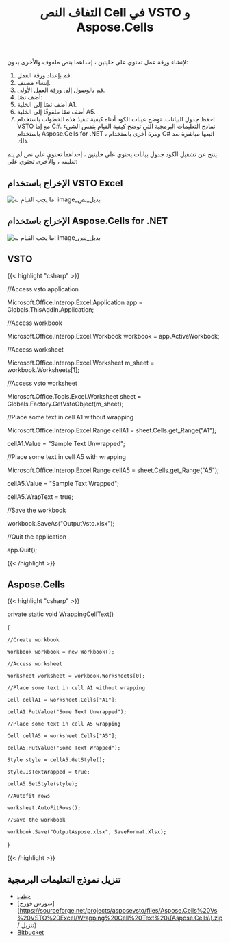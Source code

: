 ﻿---
title: التفاف النص Cell في VSTO و Aspose.Cells
type: docs
weight: 250
url: /ar/net/wrapping-cell-text-in-vsto-and-aspose-cells/
---
لإنشاء ورقة عمل تحتوي على خليتين ، إحداهما بنص ملفوف والأخرى بدون:

1.  قم بإعداد ورقة العمل:
 1. إنشاء مصنف.
 1. قم بالوصول إلى ورقة العمل الأولى.
1.  أضف نصًا:
 1. أضف نصًا إلى الخلية A1.
 1. أضف نصًا ملفوفًا إلى الخلية A5.
1. احفظ جدول البيانات.
 توضح عينات الكود أدناه كيفية تنفيذ هذه الخطوات باستخدام VSTO مع إما C#. نماذج التعليمات البرمجية التي توضح كيفية القيام بنفس الشيء باستخدام Aspose.Cells for .NET ، ومرة أخرى باستخدام C# اتبعها مباشرة بعد ذلك.

ينتج عن تشغيل الكود جدول بيانات يحتوي على خليتين ، إحداهما تحتوي على نص لم يتم تغليفه ، والأخرى تحتوي على:

## **الإخراج باستخدام VSTO Excel**

![ما يجب القيام به: image_بديل_نص](picture1.png)

## **الإخراج باستخدام Aspose.Cells for .NET**

![ما يجب القيام به: image_بديل_نص](picture2.png)

## **VSTO**

{{< highlight "csharp" >}}

 //Access vsto application

Microsoft.Office.Interop.Excel.Application app = Globals.ThisAddIn.Application;

//Access workbook

Microsoft.Office.Interop.Excel.Workbook workbook = app.ActiveWorkbook;

//Access worksheet

Microsoft.Office.Interop.Excel.Worksheet m_sheet = workbook.Worksheets[1];

//Access vsto worksheet

Microsoft.Office.Tools.Excel.Worksheet sheet = Globals.Factory.GetVstoObject(m_sheet);

//Place some text in cell A1 without wrapping

Microsoft.Office.Interop.Excel.Range cellA1 = sheet.Cells.get_Range("A1");

cellA1.Value = "Sample Text Unwrapped";

//Place some text in cell A5 with wrapping

Microsoft.Office.Interop.Excel.Range cellA5 = sheet.Cells.get_Range("A5");

cellA5.Value = "Sample Text Wrapped";

cellA5.WrapText = true;

//Save the workbook

workbook.SaveAs("OutputVsto.xlsx");

//Quit the application

app.Quit();

{{< /highlight >}}

## **Aspose.Cells**

{{< highlight "csharp" >}}

 private static void WrappingCellText()

{

	//Create workbook

	Workbook workbook = new Workbook();

	//Access worksheet

	Worksheet worksheet = workbook.Worksheets[0];

	//Place some text in cell A1 without wrapping

	Cell cellA1 = worksheet.Cells["A1"];

	cellA1.PutValue("Some Text Unwrapped");

	//Place some text in cell A5 wrapping

	Cell cellA5 = worksheet.Cells["A5"];

	cellA5.PutValue("Some Text Wrapped");

	Style style = cellA5.GetStyle();

	style.IsTextWrapped = true;

	cellA5.SetStyle(style);

	//Autofit rows

	worksheet.AutoFitRows();

	//Save the workbook

	workbook.Save("OutputAspose.xlsx", SaveFormat.Xlsx);

}

{{< /highlight >}}

## **تنزيل نموذج التعليمات البرمجية**

- [جيثب](https://github.com/asposemarketplace/Aspose_for_VSTO/releases/download/Aspose.Cells1.1/Wrapping.Cell.Text.Aspose.Cells.zip)
- [سورس فورج](https://sourceforge.net/projects/asposevsto/files/Aspose.Cells%20Vs%20VSTO%20Excel/Wrapping%20Cell%20Text%20\(Aspose.Cells\).zip / تنزيل)
- [Bitbucket](https://bitbucket.org/asposemarketplace/aspose-for-vsto/downloads/Wrapping%20Cell%20Text%20\(Aspose.Cells\).أَزِيز)

